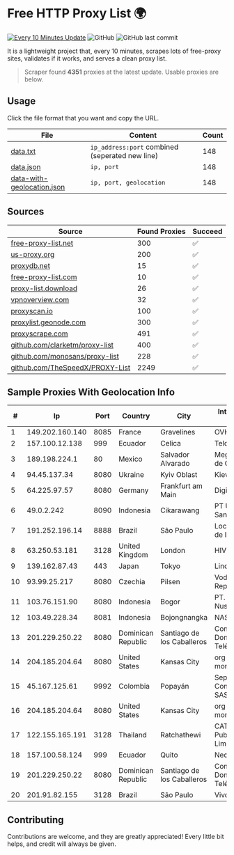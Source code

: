 
# Free HTTP Proxy List 🌍

[![Every 10 Minutes Update](https://github.com/mertguvencli/http-proxy-list/actions/workflows/main.yml/badge.svg?branch=main)](https://github.com/mertguvencli/http-proxy-list/actions/workflows/main.yml)
![GitHub](https://img.shields.io/github/license/mertguvencli/http-proxy-list)
![GitHub last commit](https://img.shields.io/github/last-commit/mertguvencli/http-proxy-list)

It is a lightweight project that, every 10 minutes, scrapes lots of free-proxy sites, validates if it works, and serves a clean proxy list.


> Scraper found **4351** proxies at the latest update. Usable proxies are below.

## Usage

Click the file format that you want and copy the URL.


|File|Content|Count|
|----|-------|-----|
|[data.txt](https://raw.githubusercontent.com/mertguvencli/http-proxy-list/main/proxy-list/data.txt)|`ip_address:port` combined (seperated new line)|148|
|[data.json](https://raw.githubusercontent.com/mertguvencli/http-proxy-list/main/proxy-list/data.json)|`ip, port`|148|
|[data-with-geolocation.json](https://raw.githubusercontent.com/mertguvencli/http-proxy-list/main/proxy-list/data-with-geolocation.json)|`ip, port, geolocation`|148|

## Sources

|Source|Found Proxies|Succeed|
|------|-------------|-------|
|[free-proxy-list.net](https://free-proxy-list.net)|300|✅|
|[us-proxy.org](https://www.us-proxy.org)|200|✅|
|[proxydb.net](http://proxydb.net)|15|✅|
|[free-proxy-list.com](https://free-proxy-list.com/?page=&port=&type%5B%5D=http&type%5B%5D=https&up_time=0&search=Search)|10|✅|
|[proxy-list.download](https://www.proxy-list.download/HTTP)|26|✅|
|[vpnoverview.com](https://vpnoverview.com/privacy/anonymous-browsing/free-proxy-servers)|32|✅|
|[proxyscan.io](https://www.proxyscan.io)|100|✅|
|[proxylist.geonode.com](https://proxylist.geonode.com/api/proxy-list?limit=300&page=1&sort_by=lastChecked&sort_type=desc&protocols=http,https)|300|✅|
|[proxyscrape.com](https://api.proxyscrape.com/v2/?request=displayproxies&protocol=http&timeout=10000&country=all&ssl=all&anonymity=all)|491|✅|
|[github.com/clarketm/proxy-list](https://raw.githubusercontent.com/clarketm/proxy-list/master/proxy-list-raw.txt)|400|✅|
|[github.com/monosans/proxy-list](https://raw.githubusercontent.com/monosans/proxy-list/main/proxies/http.txt)|228|✅|
|[github.com/TheSpeedX/PROXY-List](https://raw.githubusercontent.com/TheSpeedX/PROXY-List/master/http.txt)|2249|✅|


## Sample Proxies With Geolocation Info

|#|Ip|Port|Country|City|Internet Service Provider|
|-|--|----|-------|----|-------------------------|
|1|149.202.160.140|8085|France|Gravelines|OVH SAS|
|2|157.100.12.138|999|Ecuador|Celica|Telconet S.A|
|3|189.198.224.1|80|Mexico|Salvador Alvarado|Mega Cable, S.A. de C.V.|
|4|94.45.137.34|8080|Ukraine|Kyiv Oblast|Kievline LLC|
|5|64.225.97.57|8080|Germany|Frankfurt am Main|DigitalOcean, LLC|
|6|49.0.2.242|8090|Indonesia|Cikarawang|PT Usaha Adi Sanggoro|
|7|191.252.196.14|8888|Brazil|São Paulo|Locaweb Serviços de Internet S/A|
|8|63.250.53.181|3128|United Kingdom|London|HIVELOCITY, Inc.|
|9|139.162.87.43|443|Japan|Tokyo|Linode, LLC|
|10|93.99.25.217|8080|Czechia|Pilsen|Vodafone Czech Republic|
|11|103.76.151.90|8080|Indonesia|Bogor|PT. Java Digital Nusantara|
|12|103.49.228.34|8081|Indonesia|Bojongnangka|NASIONALONLINE|
|13|201.229.250.22|8080|Dominican Republic|Santiago de los Caballeros|Compañía Dominicana de Teléfonos S. A.|
|14|204.185.204.64|8080|United States|Kansas City|org-morenet.more.net|
|15|45.167.125.61|9992|Colombia|Popayán|Sepcom Comunicaciones SAS|
|16|204.185.204.64|8080|United States|Kansas City|org-morenet.more.net|
|17|122.155.165.191|3128|Thailand|Ratchathewi|CAT Telecom Public Company Limited|
|18|157.100.58.124|999|Ecuador|Quito|Nedetel S.A.|
|19|201.229.250.22|8080|Dominican Republic|Santiago de los Caballeros|Compañía Dominicana de Teléfonos S. A.|
|20|201.91.82.155|3128|Brazil|São Paulo|Vivo|



## Contributing

Contributions are welcome, and they are greatly appreciated! Every
little bit helps, and credit will always be given.

